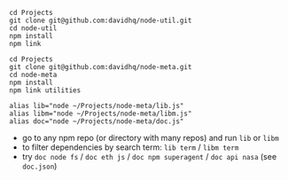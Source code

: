     cd Projects
    git clone git@github.com:davidhq/node-util.git
    cd node-util
    npm install
    npm link

    cd Projects
    git clone git@github.com:davidhq/node-meta.git
    cd node-meta
    npm install
    npm link utilities

    alias lib="node ~/Projects/node-meta/lib.js"
    alias libm="node ~/Projects/node-meta/libm.js"
    alias doc="node ~/Projects/node-meta/doc.js"

- go to any npm repo (or directory with many repos) and run `lib` or `libm`
- to filter dependencies by search term: `lib term` / `libm term`
- try `doc node fs` / `doc eth js` / `doc npm superagent` / `doc api nasa` (see `doc.json`)
